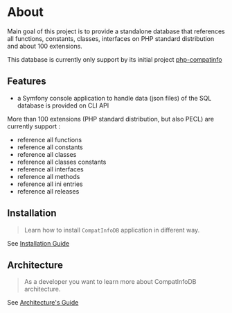 <!-- markdownlint-disable MD013 -->
# About

Main goal of this project is to provide a standalone database that references all functions, constants, classes,
interfaces on PHP standard distribution and about 100 extensions.

This database is currently only support by its initial project [php-compatinfo](https://github.com/llaville/php-compatinfo)

## Features

* a Symfony console application to handle data (json files) of the SQL database is provided on CLI API

More than 100 extensions (PHP standard distribution, but also PECL) are currently support :

* reference all functions
* reference all constants
* reference all classes
* reference all classes constants
* reference all interfaces
* reference all methods
* reference all ini entries
* reference all releases

## Installation

> Learn how to install `CompatInfoDB` application in different way.

See [Installation Guide](installation.md)

## Architecture

> As a developer you want to learn more about CompatInfoDB architecture.

See [Architecture's Guide](architecture/README.md)
